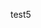 test5

<html><head>


<!-- Load require.js. Delete this if your page already loads require.js -->
<script src="https://cdnjs.cloudflare.com/ajax/libs/require.js/2.3.4/require.min.js" integrity="sha256-Ae2Vz/4ePdIu6ZyI/5ZGsYnb+m0JlOmKPjt6XZ9JJkA=" crossorigin="anonymous"></script>
<script src="https://unpkg.com/@jupyter-widgets/html-manager@*/dist/embed-amd.js" crossorigin="anonymous"></script>
<script type="application/vnd.jupyter.widget-state+json">
{
    "version_major": 2,
    "version_minor": 0,
    "state": {
        "1ad033bf627e49ab8120d8c8ed625daf": {
            "model_name": "LayoutModel",
            "model_module": "@jupyter-widgets/base",
            "model_module_version": "1.2.0",
            "state": {}
        },
        "d1e363b5cc634c838debe9d36625683c": {
            "model_name": "DescriptionStyleModel",
            "model_module": "@jupyter-widgets/controls",
            "model_module_version": "1.5.0",
            "state": {
                "description_width": ""
            }
        },
        "e8976cf3d7194c4cadab3ccb8fe1df3b": {
            "model_name": "TextModel",
            "model_module": "@jupyter-widgets/controls",
            "model_module_version": "1.5.0",
            "state": {
                "description": "Participants file:",
                "layout": "IPY_MODEL_1ad033bf627e49ab8120d8c8ed625daf",
                "style": "IPY_MODEL_d1e363b5cc634c838debe9d36625683c",
                "value": "example5.xlsx"
            }
        },
        "daa6e87a04554bf29c58a511f6052fce": {
            "model_name": "LayoutModel",
            "model_module": "@jupyter-widgets/base",
            "model_module_version": "1.2.0",
            "state": {}
        },
        "ee4d7d57543c4ae9b2934ed11f48fca7": {
            "model_name": "DescriptionStyleModel",
            "model_module": "@jupyter-widgets/controls",
            "model_module_version": "1.5.0",
            "state": {
                "description_width": ""
            }
        },
        "9e6ed32258c648608f05b2c81a50047f": {
            "model_name": "DropdownModel",
            "model_module": "@jupyter-widgets/controls",
            "model_module_version": "1.5.0",
            "state": {
                "_options_labels": [
                    "1",
                    "2",
                    "3",
                    "4",
                    "5",
                    "6",
                    "7",
                    "8",
                    "9"
                ],
                "description": "Matching round:",
                "index": 0,
                "layout": "IPY_MODEL_daa6e87a04554bf29c58a511f6052fce",
                "style": "IPY_MODEL_ee4d7d57543c4ae9b2934ed11f48fca7"
            }
        },
        "fca9c241ea93499f8e8ece62c050e7d3": {
            "model_name": "LayoutModel",
            "model_module": "@jupyter-widgets/base",
            "model_module_version": "1.2.0",
            "state": {}
        },
        "62e9338d70d44b859f9e458f3ca067ba": {
            "model_name": "ButtonStyleModel",
            "model_module": "@jupyter-widgets/controls",
            "model_module_version": "1.5.0",
            "state": {}
        },
        "b942cf9540e240a7826d52598eb1ba16": {
            "model_name": "ButtonModel",
            "model_module": "@jupyter-widgets/controls",
            "model_module_version": "1.5.0",
            "state": {
                "description": "Import",
                "layout": "IPY_MODEL_fca9c241ea93499f8e8ece62c050e7d3",
                "style": "IPY_MODEL_62e9338d70d44b859f9e458f3ca067ba"
            }
        },
        "c38e01fb54f24409a7e135e5989885a7": {
            "model_name": "LayoutModel",
            "model_module": "@jupyter-widgets/base",
            "model_module_version": "1.2.0",
            "state": {}
        },
        "c2f9157588ae41528f18735ee1b7171e": {
            "model_name": "ButtonStyleModel",
            "model_module": "@jupyter-widgets/controls",
            "model_module_version": "1.5.0",
            "state": {}
        },
        "b64ac508cad6471f9fd1bda1fc4b81ad": {
            "model_name": "ButtonModel",
            "model_module": "@jupyter-widgets/controls",
            "model_module_version": "1.5.0",
            "state": {
                "description": "Possible Matches",
                "layout": "IPY_MODEL_c38e01fb54f24409a7e135e5989885a7",
                "style": "IPY_MODEL_c2f9157588ae41528f18735ee1b7171e"
            }
        },
        "febcca9bff13435d837f93a684732f70": {
            "model_name": "LayoutModel",
            "model_module": "@jupyter-widgets/base",
            "model_module_version": "1.2.0",
            "state": {}
        },
        "275c903dc6984c219d63cdceb5b02310": {
            "model_name": "ButtonStyleModel",
            "model_module": "@jupyter-widgets/controls",
            "model_module_version": "1.5.0",
            "state": {}
        },
        "31f2e4f55f8e44968c58467d4b5a765b": {
            "model_name": "ButtonModel",
            "model_module": "@jupyter-widgets/controls",
            "model_module_version": "1.5.0",
            "state": {
                "description": "Create Match",
                "layout": "IPY_MODEL_febcca9bff13435d837f93a684732f70",
                "style": "IPY_MODEL_275c903dc6984c219d63cdceb5b02310"
            }
        },
        "80d131fa427a4281ae80af95deb4a9cb": {
            "model_name": "LayoutModel",
            "model_module": "@jupyter-widgets/base",
            "model_module_version": "1.2.0",
            "state": {}
        },
        "4cfa267d363f461dabbd8b3495cd4b52": {
            "model_name": "ButtonStyleModel",
            "model_module": "@jupyter-widgets/controls",
            "model_module_version": "1.5.0",
            "state": {}
        },
        "e8b92aa70e264f41a5880f7d6eafb8cf": {
            "model_name": "ButtonModel",
            "model_module": "@jupyter-widgets/controls",
            "model_module_version": "1.5.0",
            "state": {
                "description": "Write Match",
                "layout": "IPY_MODEL_80d131fa427a4281ae80af95deb4a9cb",
                "style": "IPY_MODEL_4cfa267d363f461dabbd8b3495cd4b52"
            }
        },
        "a2d21bfceb87495b88e707b738a738b3": {
            "model_name": "LayoutModel",
            "model_module": "@jupyter-widgets/base",
            "model_module_version": "1.2.0",
            "state": {}
        },
        "8b3bf932b2954f2ba9e5d68f93a87a24": {
            "model_name": "ButtonStyleModel",
            "model_module": "@jupyter-widgets/controls",
            "model_module_version": "1.5.0",
            "state": {}
        },
        "6ae23bcb3a614cde86feff9a6a7940a6": {
            "model_name": "ButtonModel",
            "model_module": "@jupyter-widgets/controls",
            "model_module_version": "1.5.0",
            "state": {
                "description": "Complete Match",
                "layout": "IPY_MODEL_a2d21bfceb87495b88e707b738a738b3",
                "style": "IPY_MODEL_8b3bf932b2954f2ba9e5d68f93a87a24"
            }
        },
        "70e0198731ad46b183729a9252005e09": {
            "model_name": "LayoutModel",
            "model_module": "@jupyter-widgets/base",
            "model_module_version": "1.2.0",
            "state": {}
        },
        "a06ff51a0f30478697f46f51fe9c4f31": {
            "model_name": "DescriptionStyleModel",
            "model_module": "@jupyter-widgets/controls",
            "model_module_version": "1.5.0",
            "state": {
                "description_width": ""
            }
        },
        "1173eed932b24ddd82146f1584c549cc": {
            "model_name": "TextModel",
            "model_module": "@jupyter-widgets/controls",
            "model_module_version": "1.5.0",
            "state": {
                "description": "Participants file:",
                "layout": "IPY_MODEL_70e0198731ad46b183729a9252005e09",
                "style": "IPY_MODEL_a06ff51a0f30478697f46f51fe9c4f31",
                "value": "example5.xlsx"
            }
        },
        "8892c7d1eaaa4078b1b241feddd7e08d": {
            "model_name": "LayoutModel",
            "model_module": "@jupyter-widgets/base",
            "model_module_version": "1.2.0",
            "state": {}
        },
        "83969b261ece404685316f462ecd514b": {
            "model_name": "DescriptionStyleModel",
            "model_module": "@jupyter-widgets/controls",
            "model_module_version": "1.5.0",
            "state": {
                "description_width": ""
            }
        },
        "4add738eb2fe4fbfbc5510a09e371c98": {
            "model_name": "DropdownModel",
            "model_module": "@jupyter-widgets/controls",
            "model_module_version": "1.5.0",
            "state": {
                "_options_labels": [
                    "1",
                    "2",
                    "3",
                    "4",
                    "5",
                    "6",
                    "7",
                    "8",
                    "9"
                ],
                "description": "Matching round:",
                "index": 1,
                "layout": "IPY_MODEL_8892c7d1eaaa4078b1b241feddd7e08d",
                "style": "IPY_MODEL_83969b261ece404685316f462ecd514b"
            }
        },
        "4731248bdd6d4a6bac4e5bb4a1eb46cd": {
            "model_name": "LayoutModel",
            "model_module": "@jupyter-widgets/base",
            "model_module_version": "1.2.0",
            "state": {}
        },
        "ca0dce6ab2f2458e8c3b11164a4349ea": {
            "model_name": "ButtonStyleModel",
            "model_module": "@jupyter-widgets/controls",
            "model_module_version": "1.5.0",
            "state": {}
        },
        "a56a0711180a476595046f0f05f642a7": {
            "model_name": "ButtonModel",
            "model_module": "@jupyter-widgets/controls",
            "model_module_version": "1.5.0",
            "state": {
                "description": "Import",
                "layout": "IPY_MODEL_4731248bdd6d4a6bac4e5bb4a1eb46cd",
                "style": "IPY_MODEL_ca0dce6ab2f2458e8c3b11164a4349ea"
            }
        },
        "90e2b8cc3c77402990c7e9be85c35996": {
            "model_name": "LayoutModel",
            "model_module": "@jupyter-widgets/base",
            "model_module_version": "1.2.0",
            "state": {}
        },
        "af09c6d1e9e142379ac65c799c5e2d9e": {
            "model_name": "ButtonStyleModel",
            "model_module": "@jupyter-widgets/controls",
            "model_module_version": "1.5.0",
            "state": {}
        },
        "9a6e022144e84c158cf074d84e92fdb0": {
            "model_name": "ButtonModel",
            "model_module": "@jupyter-widgets/controls",
            "model_module_version": "1.5.0",
            "state": {
                "description": "Possible Matches",
                "layout": "IPY_MODEL_90e2b8cc3c77402990c7e9be85c35996",
                "style": "IPY_MODEL_af09c6d1e9e142379ac65c799c5e2d9e"
            }
        },
        "5d03c138f6d94d06995518e530207f49": {
            "model_name": "LayoutModel",
            "model_module": "@jupyter-widgets/base",
            "model_module_version": "1.2.0",
            "state": {}
        },
        "e850d44e6e72417f8ca99a322c799091": {
            "model_name": "ButtonStyleModel",
            "model_module": "@jupyter-widgets/controls",
            "model_module_version": "1.5.0",
            "state": {}
        },
        "d57730ec11d04efcb26e4888fcdaa2d7": {
            "model_name": "ButtonModel",
            "model_module": "@jupyter-widgets/controls",
            "model_module_version": "1.5.0",
            "state": {
                "description": "Create Match",
                "layout": "IPY_MODEL_5d03c138f6d94d06995518e530207f49",
                "style": "IPY_MODEL_e850d44e6e72417f8ca99a322c799091"
            }
        },
        "88a9d785a08d4db9909eec2eb69b580b": {
            "model_name": "LayoutModel",
            "model_module": "@jupyter-widgets/base",
            "model_module_version": "1.2.0",
            "state": {}
        },
        "616e5b8014424207a1b1662f48170fa3": {
            "model_name": "ButtonStyleModel",
            "model_module": "@jupyter-widgets/controls",
            "model_module_version": "1.5.0",
            "state": {}
        },
        "be0cbee0d07c4655bd313910dc7f11d4": {
            "model_name": "ButtonModel",
            "model_module": "@jupyter-widgets/controls",
            "model_module_version": "1.5.0",
            "state": {
                "description": "Write Match",
                "layout": "IPY_MODEL_88a9d785a08d4db9909eec2eb69b580b",
                "style": "IPY_MODEL_616e5b8014424207a1b1662f48170fa3"
            }
        },
        "3f1fc1ca7967413bb3a56de7655053f2": {
            "model_name": "LayoutModel",
            "model_module": "@jupyter-widgets/base",
            "model_module_version": "1.2.0",
            "state": {}
        },
        "cec6a88ba804428686e17d5e1e4facfd": {
            "model_name": "ButtonStyleModel",
            "model_module": "@jupyter-widgets/controls",
            "model_module_version": "1.5.0",
            "state": {}
        },
        "cd8b850da19d4040924cd56a54e1eb9c": {
            "model_name": "ButtonModel",
            "model_module": "@jupyter-widgets/controls",
            "model_module_version": "1.5.0",
            "state": {
                "description": "Complete Match",
                "layout": "IPY_MODEL_3f1fc1ca7967413bb3a56de7655053f2",
                "style": "IPY_MODEL_cec6a88ba804428686e17d5e1e4facfd"
            }
        }
    }
}
</script>
</head>
<body>

<script type="application/vnd.jupyter.widget-view+json">
{
    "version_major": 2,
    "version_minor": 0,
    "model_id": "1173eed932b24ddd82146f1584c549cc"
}
</script>

<script type="application/vnd.jupyter.widget-view+json">
{
    "version_major": 2,
    "version_minor": 0,
    "model_id": "a56a0711180a476595046f0f05f642a7"
}
</script>

<script type="application/vnd.jupyter.widget-view+json">
{
    "version_major": 2,
    "version_minor": 0,
    "model_id": "4add738eb2fe4fbfbc5510a09e371c98"
}
</script>

<script type="application/vnd.jupyter.widget-view+json">
{
    "version_major": 2,
    "version_minor": 0,
    "model_id": "9a6e022144e84c158cf074d84e92fdb0"
}
</script>

<script type="application/vnd.jupyter.widget-view+json">
{
    "version_major": 2,
    "version_minor": 0,
    "model_id": "d57730ec11d04efcb26e4888fcdaa2d7"
}
</script>

<script type="application/vnd.jupyter.widget-view+json">
{
    "version_major": 2,
    "version_minor": 0,
    "model_id": "be0cbee0d07c4655bd313910dc7f11d4"
}
</script>

<script type="application/vnd.jupyter.widget-view+json">
{
    "version_major": 2,
    "version_minor": 0,
    "model_id": "cd8b850da19d4040924cd56a54e1eb9c"
}
</script>

</body>
</html>
